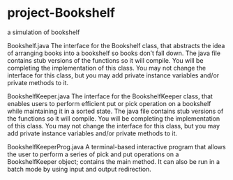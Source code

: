 # project-Bookshelf
a simulation of bookshelf

Bookshelf.java The interface for the Bookshelf class, that abstracts the idea of arranging books into a bookshelf so books don’t fall down. The java file contains stub versions of the functions so it will compile. You will be completing the implementation of this class. You may not change the interface for this class, but you may add private instance variables and/or private methods to it. 

BookshelfKeeper.java The interface for the BookshelfKeeper class, that enables users to perform efficient put or pick operation on a bookshelf while maintaining it in a sorted state. The java file contains stub versions of the functions so it will compile. You will be completing the implementation of this class. You may not change the interface for this class, but you may add private instance variables and/or private methods to it.  

BookshelfKeeperProg.java A terminal-based interactive program that allows the user to perform a series of pick and put operations on a BookshelfKeeper object; contains the main method.  It can also be run in a batch mode by using input and output redirection.  
